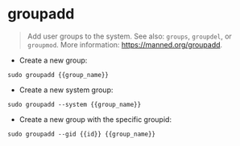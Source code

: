# groupadd

> Add user groups to the system.
> See also: `groups`, `groupdel`, or `groupmod`.
> More information: <https://manned.org/groupadd>.

- Create a new group:

`sudo groupadd {{group_name}}`

- Create a new system group:

`sudo groupadd --system {{group_name}}`

- Create a new group with the specific groupid:

`sudo groupadd --gid {{id}} {{group_name}}`
